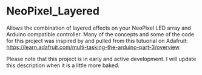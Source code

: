 # NeoPixel_Layered
Allows the combination of layered effects on your NeoPixel LED array and Arduino compatible controller. Many of the concepts and some of the code for this project was inspired by and pulled from this tutuorial on Adafruit: https://learn.adafruit.com/multi-tasking-the-arduino-part-3/overview.


Please note that this project is in early and active development. I will update this description when it is a little more baked.
